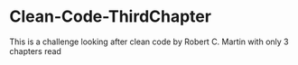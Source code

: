 # Clean-Code-ThirdChapter
This is a challenge looking after clean code by Robert C. Martin with only 3 chapters read
